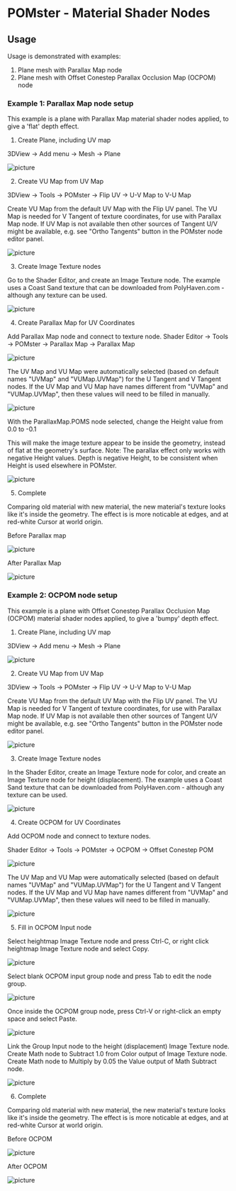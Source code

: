 # POMster - Material Shader Nodes

## Usage
Usage is demonstrated with examples:
1. Plane mesh with Parallax Map node
2. Plane mesh with Offset Conestep Parallax Occlusion Map (OCPOM) node

### Example 1: Parallax Map node setup
This example is a plane with Parallax Map material shader nodes applied, to give a 'flat' depth effect.

1. Create Plane, including UV map

3DView -> Add menu -> Mesh -> Plane

![picture](assets/parallax_map/create_plane.png)

2. Create VU Map from UV Map

3DView -> Tools -> POMster -> Flip UV -> U-V Map to V-U Map

Create VU Map from the default UV Map with the Flip UV panel.
The VU Map is needed for V Tangent of texture coordinates, for use with Parallax Map node.
If UV Map is not available then other sources of Tangent U/V might be available, e.g. see "Ortho Tangents" button in the POMster node editor panel.


![picture](assets/parallax_map/flip_uv.png)

3. Create Image Texture nodes

Go to the Shader Editor, and create an Image Texture node.
The example uses a Coast Sand texture that can be downloaded from PolyHaven.com - although any texture can be used.

![picture](assets/parallax_map/before_parallax_map.png)

4. Create Parallax Map for UV Coordinates

Add Parallax Map node and connect to texture node.
Shader Editor -> Tools -> POMster -> Parallax Map -> Parallax Map

![picture](assets/parallax_map/after_parallax_map.png)

The UV Map and VU Map were automatically selected (based on default names "UVMap" and "VUMap.UVMap") for the U Tangent and V Tangent nodes.
If the UV Map and VU Map have names different from "UVMap" and "VUMap.UVMap", then these values will need to be filled in manually.

![picture](assets/parallax_map/parallax_map_uv_vu_map_names.png)

With the ParallaxMap.POMS node selected, change the Height value from 0.0 to -0.1

This will make the image texture appear to be inside the geometry, instead of flat at the geometry's surface.
Note: The parallax effect only works with negative Height values. Depth is negative Height, to be consistent when Height is used elsewhere in POMster.

![picture](assets/parallax_map/change_height_0.1.png)

5. Complete

Comparing old material with new material, the new material's texture looks like it's inside the geometry.
The effect is is more noticable at edges, and at red-white Cursor at world origin.

Before Parallax map

![picture](assets/parallax_map/before_parallax_render.png)

After Parallax Map

![picture](assets/parallax_map/after_parallax_render.png)

### Example 2: OCPOM node setup
This example is a plane with Offset Conestep Parallax Occlusion Map (OCPOM) material shader nodes applied, to give a 'bumpy' depth effect.

1. Create Plane, including UV map

3DView -> Add menu -> Mesh -> Plane

![picture](assets/parallax_map/create_plane.png)

2. Create VU Map from UV Map

3DView -> Tools -> POMster -> Flip UV -> U-V Map to V-U Map

Create VU Map from the default UV Map with the Flip UV panel.
The VU Map is needed for V Tangent of texture coordinates, for use with Parallax Map node.
If UV Map is not available then other sources of Tangent U/V might be available, e.g. see "Ortho Tangents" button in the POMster node editor panel.

![picture](assets/parallax_map/flip_uv.png)

3. Create Image Texture nodes

In the Shader Editor, create an Image Texture node for color, and create an Image Texture node for height (displacement).
The example uses a Coast Sand texture that can be downloaded from PolyHaven.com - although any texture can be used.

![picture](assets/ocpom/before_ocpom.png)

4. Create OCPOM for UV Coordinates

Add OCPOM node and connect to texture nodes.

Shader Editor -> Tools -> POMster -> OCPOM -> Offset Conestep POM

![picture](assets/ocpom/after_ocpom.png)

The UV Map and VU Map were automatically selected (based on default names "UVMap" and "VUMap.UVMap") for the U Tangent and V Tangent nodes.
If the UV Map and VU Map have names different from "UVMap" and "VUMap.UVMap", then these values will need to be filled in manually.

![picture](assets/parallax_map/parallax_map_uv_vu_map_names.png)

5. Fill in OCPOM Input node

Select heightmap Image Texture node and press Ctrl-C, or right click heightmap Image Texture node and select Copy.

![picture](assets/ocpom/copy_height_tex.png)

Select blank OCPOM input group node and press Tab to edit the node group.

![picture](assets/ocpom/select_ocpom_input.png)

Once inside the OCPOM group node, press Ctrl-V or right-click an empty space and select Paste.

![picture](assets/ocpom/blank_ocpom_input.png)

Link the Group Input node to the height (displacement) Image Texture node.
Create Math node to Subtract 1.0 from Color output of Image Texture node.
Create Math node to Multiply by 0.05 the Value output of Math Subtract node.

![picture](assets/ocpom/filled_ocpom_input.png)

6. Complete

Comparing old material with new material, the new material's texture looks like it's inside the geometry.
The effect is is more noticable at edges, and at red-white Cursor at world origin.

Before OCPOM

![picture](assets/ocpom/before_ocpom_render.png)

After OCPOM

![picture](assets/ocpom/after_ocpom_render.png)
